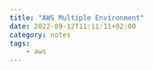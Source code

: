 ```yaml
---
title: "AWS Multiple Environment"
date: 2022-09-12T11:11:11+02:00
category: notes
tags:
    - aws
---
```




